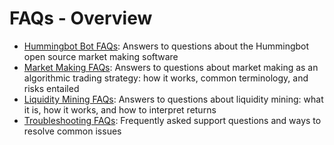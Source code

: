 # FAQs - Overview

* [Hummingbot Bot FAQs](hummingbot): Answers to questions about the Hummingbot open source market making software
* [Market Making FAQs](market-making): Answers to questions about market making as an algorithmic trading strategy: how it works, common terminology, and risks entailed
* [Liquidity Mining FAQs](liquidity-mining): Answers to questions about liquidity mining: what it is, how it works, and how to interpret returns
* [Troubleshooting FAQs](troubleshooting): Frequently asked support questions and ways to resolve common issues
